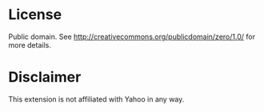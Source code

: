 License
================

Public domain. See http://creativecommons.org/publicdomain/zero/1.0/ for
more details.

Disclaimer
================

This extension is not affiliated with Yahoo in any way.
